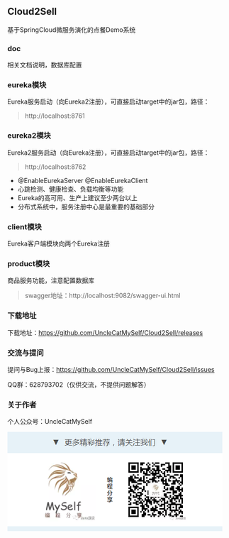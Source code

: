 ## Cloud2Sell

基于SpringCloud微服务演化的点餐Demo系统

### doc

相关文档说明，数据库配置

### eureka模块

Eureka服务启动（向Eureka2注册），可直接启动target中的jar包，路径：

> http://localhost:8761

### eureka2模块

Eureka2服务启动（向Eureka注册），可直接启动target中的jar包，路径：

> http://localhost:8762

* @EnableEurekaServer @EnableEurekaClient
* 心跳检测、健康检查、负载均衡等功能
* Eureka的高可用、生产上建议至少两台以上
* 分布式系统中，服务注册中心是最重要的基础部分

### client模块

Eureka客户端模块向两个Eureka注册

### product模块

商品服务功能，注意配置数据库

> swagger地址：http://localhost:9082/swagger-ui.html

### 下载地址

下载地址：https://github.com/UncleCatMySelf/Cloud2Sell/releases

### 交流与提问

提问与Bug上报：https://github.com/UncleCatMySelf/Cloud2Sell/issues

QQ群：628793702（仅供交流，不提供问题解答）

### 关于作者

个人公众号：UncleCatMySelf

![Image text](https://raw.githubusercontent.com/UncleCatMySelf/img-myself/master/img/%E5%85%AC%E4%BC%97%E5%8F%B7.png)